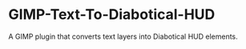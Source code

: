 # GIMP-Text-To-Diabotical-HUD
A GIMP plugin that converts text layers into Diabotical HUD elements.
